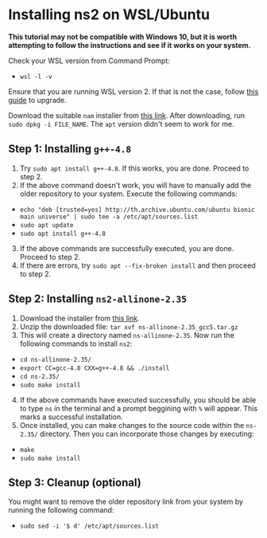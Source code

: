 # Installing ns2 on WSL/Ubuntu

**This tutorial may not be compatible with Windows 10, but it is worth attempting to follow the instructions and see if it works on your system.**

Check your WSL version from Command Prompt:
- `wsl -l -v`

Ensure that you are running WSL version 2. If that is not the case, follow [this guide](https://learn.microsoft.com/en-us/windows/wsl/install) to upgrade.

Download the suitable `nam` installer from [this link](https://www.linuxquestions.org/questions/linux-newbie-8/ns-stop-couldn%27t-execute-nam-permission-denied-while-executing-exec-nam-4175524760/#2). After downloading, run `sudo dpkg -i FILE_NAME`. The `apt` version didn't seem to work for me.

## Step 1: Installing `g++-4.8`

1. Try `sudo apt install g++-4.8`. If this works, you are done. Proceed to step 2.
2. If the above command doesn't work, you will have to manually add the older repository to your system. Execute the following commands:
- `echo "deb [trusted=yes] http://th.archive.ubuntu.com/ubuntu bionic main universe" | sudo tee -a /etc/apt/sources.list `
- `sudo apt update`
- `sudo apt install g++-4.8`
3. If the above commands are successfully executed, you are done. Proceed to step 2.
4. If there are errors, try `sudo apt --fix-broken install` and then proceed to step 2.

## Step 2: Installing `ns2-allinone-2.35`

1. Download the installer from [this link](https://drive.google.com/file/d/0B7S255p3kFXNVVlxR0ZNRGVORjQ/view?usp=sharing).
2. Unzip the downloaded file: `tar xvf ns-allinone-2.35_gcc5.tar.gz`
3. This will create a directory named `ns-allinone-2.35`. Now run the following commands to install `ns2`:
- `cd ns-allinone-2.35/`
- `export CC=gcc-4.8 CXX=g++-4.8 && ./install`
- `cd ns-2.35/`
- `sudo make install`
4. If the above commands have executed successfully, you should be able to type `ns` in the terminal and a prompt beggining with `%` will appear. This marks a successful installation. 
5. Once installed, you can make changes to the source code within the `ns-2.35/` directory. Then you can incorporate those changes by executing:
- `make`
- `sudo make install`

## Step 3: Cleanup (optional)

You might want to remove the older repository link from your system by running the following command:

- `sudo sed -i '$ d' /etc/apt/sources.list`


